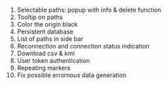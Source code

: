 1. Selectable paths: popup with info & delete function
2. Tooltip on paths
3. Color the origin black
4. Persistent database
5. List of paths in side bar
6. Reconnection and connection status indication
7. Download csv & kml
8. User token authentication
9. Repeating markers
10. Fix possible errornous data generation